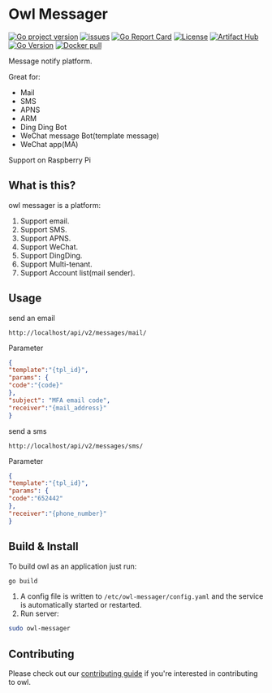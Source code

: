 Owl Messager
===============================================
[![Go project version](https://badge.fury.io/go/github.com%2Flishimeng%2Fowl-messager.svg)](https://badge.fury.io/go/github.com%2Flishimeng%2Fowl-messager)
[![issues](https://img.shields.io/github/issues/lishimeng/owl-messager)](https://github.com/lishimeng/owl-messager)
[![Go Report Card](https://goreportcard.com/badge/github.com/lishimeng%2Fowl-messager?style=flat-square)](https://goreportcard.com/report/github.com/lishimeng%2Fowl-messager)
[![License](https://img.shields.io/github/license/lishimeng/owl-messager)](https://github.com/lishimeng/owl-messager)
[![Artifact Hub](https://img.shields.io/endpoint?url=https://artifacthub.io/badge/repository/owl)](https://artifacthub.io/packages/search?repo=owl)
[![Go Version](https://img.shields.io/github/go-mod/go-version/lishimeng/owl-messager/develop)](https://github.com/lishimeng/owl-messager)
[![Docker pull](https://img.shields.io/docker/pulls/lishimeng/owl-messager)](https://hub.docker.com/r/lishimeng/owl-messager)

Message notify platform.

Great for:

* Mail
* SMS
* APNS
* ARM
* Ding Ding Bot
* WeChat message Bot(template message)
* WeChat app(MA)

Support on Raspberry Pi

What is this?
---

owl messager is a platform:

1. Support email.
1. Support SMS.
1. Support APNS.
1. Support WeChat.
1. Support DingDing.
1. Support Multi-tenant.
1. Support Account list(mail sender).

Usage
--------------
send an email
```shell
http://localhost/api/v2/messages/mail/
```
Parameter
```json
{
"template":"{tpl_id}",
"params": {
"code":"{code}"
},
"subject": "MFA email code",
"receiver":"{mail_address}"
}
```

send a sms
```shell
http://localhost/api/v2/messages/sms/
```
Parameter
```json
{
"template":"{tpl_id}",
"params": {
"code":"652442"
},
"receiver":"{phone_number}"
}
```

Build & Install
--------------

To build owl as an application just run:

```bash
go build
```

1. A config file is written to `/etc/owl-messager/config.yaml` and the service is automatically started or restarted.
2. Run server:

```bash
sudo owl-messager
```

Contributing
------------

Please check out our [contributing guide](CONTRIBUTING.md) if you're interested in contributing to owl.
